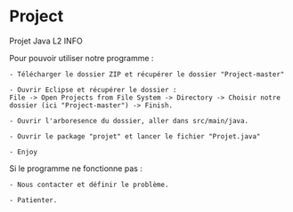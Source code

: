 # Project
Projet Java L2 INFO

Pour pouvoir utiliser notre programme :

	- Télécharger le dossier ZIP et récupérer le dossier "Project-master"
	
	- Ouvrir Eclipse et récupérer le dossier :
	File -> Open Projects from File System -> Directory -> Choisir notre dossier (ici "Project-master") -> Finish.
	
	- Ouvrir l'arboresence du dossier, aller dans src/main/java.
	
	- Ouvrir le package "projet" et lancer le fichier "Projet.java"
	
	- Enjoy
	
Si le programme ne fonctionne pas :
	
	- Nous contacter et définir le problème.
	
	- Patienter.


